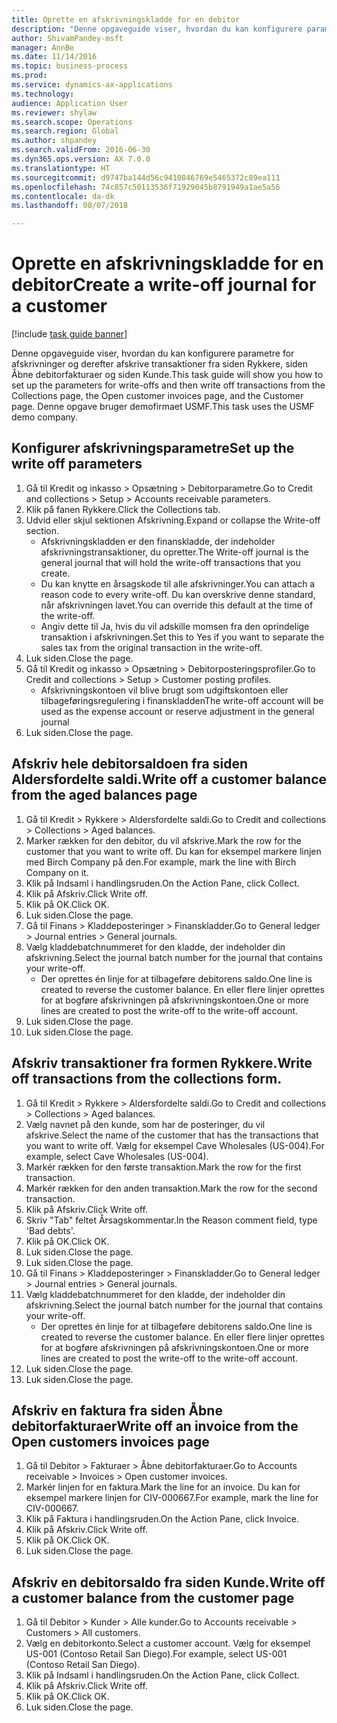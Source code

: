 ```yaml
--- 
title: Oprette en afskrivningskladde for en debitor
description: "Denne opgaveguide viser, hvordan du kan konfigurere parametre for afskrivninger og derefter afskrive transaktioner fra siden Rykkere, siden Åbne debitorfakturaer og siden Kunde."
author: ShivamPandey-msft
manager: AnnBe
ms.date: 11/14/2016
ms.topic: business-process
ms.prod: 
ms.service: dynamics-ax-applications
ms.technology: 
audience: Application User
ms.reviewer: shylaw
ms.search.scope: Operations
ms.search.region: Global
ms.author: shpandey
ms.search.validFrom: 2016-06-30
ms.dyn365.ops.version: AX 7.0.0
ms.translationtype: HT
ms.sourcegitcommit: d9747ba144d56c9410846769e5465372c89ea111
ms.openlocfilehash: 74c857c50113536f71929045b8791949a1ae5a56
ms.contentlocale: da-dk
ms.lasthandoff: 08/07/2018

---
```

# <a name="create-a-write-off-journal-for-a-customer"></a><span data-ttu-id="53875-103">Oprette en afskrivningskladde for en debitor</span><span class="sxs-lookup"><span data-stu-id="53875-103">Create a write-off journal for a customer</span></span>

[!include [task guide banner](../../includes/task-guide-banner.md)]

<span data-ttu-id="53875-104">Denne opgaveguide viser, hvordan du kan konfigurere parametre for afskrivninger og derefter afskrive transaktioner fra siden Rykkere, siden Åbne debitorfakturaer og siden Kunde.</span><span class="sxs-lookup"><span data-stu-id="53875-104">This task guide will show you how to set up the parameters for write-offs and then write off transactions from the Collections page, the Open customer invoices page, and the Customer page.</span></span> <span data-ttu-id="53875-105">Denne opgave bruger demofirmaet USMF.</span><span class="sxs-lookup"><span data-stu-id="53875-105">This task uses the USMF demo company.</span></span>


## <a name="set-up-the-write-off-parameters"></a><span data-ttu-id="53875-106">Konfigurer afskrivningsparametre</span><span class="sxs-lookup"><span data-stu-id="53875-106">Set up the write off parameters</span></span>
1. <span data-ttu-id="53875-107">Gå til Kredit og inkasso > Opsætning > Debitorparametre.</span><span class="sxs-lookup"><span data-stu-id="53875-107">Go to Credit and collections > Setup > Accounts receivable parameters.</span></span>
2. <span data-ttu-id="53875-108">Klik på fanen Rykkere.</span><span class="sxs-lookup"><span data-stu-id="53875-108">Click the Collections tab.</span></span>
3. <span data-ttu-id="53875-109">Udvid eller skjul sektionen Afskrivning.</span><span class="sxs-lookup"><span data-stu-id="53875-109">Expand or collapse the Write-off section.</span></span>
    * <span data-ttu-id="53875-110">Afskrivningskladden er den finanskladde, der indeholder afskrivningstransaktioner, du opretter.</span><span class="sxs-lookup"><span data-stu-id="53875-110">The Write-off journal is the general journal that will hold the write-off transactions that you create.</span></span>  
    * <span data-ttu-id="53875-111">Du kan knytte en årsagskode til alle afskrivninger.</span><span class="sxs-lookup"><span data-stu-id="53875-111">You can attach a reason code to every write-off.</span></span> <span data-ttu-id="53875-112">Du kan overskrive denne standard, når afskrivningen lavet.</span><span class="sxs-lookup"><span data-stu-id="53875-112">You can override this default at the time of the write-off.</span></span>  
    * <span data-ttu-id="53875-113">Angiv dette til Ja, hvis du vil adskille momsen fra den oprindelige transaktion i afskrivningen.</span><span class="sxs-lookup"><span data-stu-id="53875-113">Set this to Yes if you want to separate the sales tax from the original transaction in the write-off.</span></span>  
4. <span data-ttu-id="53875-114">Luk siden.</span><span class="sxs-lookup"><span data-stu-id="53875-114">Close the page.</span></span>
5. <span data-ttu-id="53875-115">Gå til Kredit og inkasso > Opsætning > Debitorposteringsprofiler.</span><span class="sxs-lookup"><span data-stu-id="53875-115">Go to Credit and collections > Setup > Customer posting profiles.</span></span>
    * <span data-ttu-id="53875-116">Afskrivningskontoen vil blive brugt som udgiftskontoen eller tilbageføringsregulering i finanskladden</span><span class="sxs-lookup"><span data-stu-id="53875-116">The write-off account will be used as the expense account or reserve adjustment in the general journal</span></span>   
6. <span data-ttu-id="53875-117">Luk siden.</span><span class="sxs-lookup"><span data-stu-id="53875-117">Close the page.</span></span>

## <a name="write-off-a-customer-balance-from-the-aged-balances-page"></a><span data-ttu-id="53875-118">Afskriv hele debitorsaldoen fra siden Aldersfordelte saldi.</span><span class="sxs-lookup"><span data-stu-id="53875-118">Write off a customer balance from the aged balances page</span></span>
1. <span data-ttu-id="53875-119">Gå til Kredit > Rykkere > Aldersfordelte saldi.</span><span class="sxs-lookup"><span data-stu-id="53875-119">Go to Credit and collections > Collections > Aged balances.</span></span>
2. <span data-ttu-id="53875-120">Marker rækken for den debitor, du vil afskrive.</span><span class="sxs-lookup"><span data-stu-id="53875-120">Mark the row for the customer that you want to write off.</span></span> <span data-ttu-id="53875-121">Du kan for eksempel markere linjen med Birch Company på den.</span><span class="sxs-lookup"><span data-stu-id="53875-121">For example, mark the line with Birch Company on it.</span></span>
3. <span data-ttu-id="53875-122">Klik på Indsaml i handlingsruden.</span><span class="sxs-lookup"><span data-stu-id="53875-122">On the Action Pane, click Collect.</span></span>
4. <span data-ttu-id="53875-123">Klik på Afskriv.</span><span class="sxs-lookup"><span data-stu-id="53875-123">Click Write off.</span></span>
5. <span data-ttu-id="53875-124">Klik på OK.</span><span class="sxs-lookup"><span data-stu-id="53875-124">Click OK.</span></span>
6. <span data-ttu-id="53875-125">Luk siden.</span><span class="sxs-lookup"><span data-stu-id="53875-125">Close the page.</span></span>
7. <span data-ttu-id="53875-126">Gå til Finans > Kladdeposteringer > Finanskladder.</span><span class="sxs-lookup"><span data-stu-id="53875-126">Go to General ledger > Journal entries > General journals.</span></span>
8. <span data-ttu-id="53875-127">Vælg kladdebatchnummeret for den kladde, der indeholder din afskrivning.</span><span class="sxs-lookup"><span data-stu-id="53875-127">Select the journal batch number for the journal that contains your write-off.</span></span>
    * <span data-ttu-id="53875-128">Der oprettes én linje for at tilbageføre debitorens saldo.</span><span class="sxs-lookup"><span data-stu-id="53875-128">One line is created to reverse the customer balance.</span></span> <span data-ttu-id="53875-129">En eller flere linjer oprettes for at bogføre afskrivningen på afskrivningskontoen.</span><span class="sxs-lookup"><span data-stu-id="53875-129">One or more lines are created to post the write-off to the write-off account.</span></span>  
9. <span data-ttu-id="53875-130">Luk siden.</span><span class="sxs-lookup"><span data-stu-id="53875-130">Close the page.</span></span>
10. <span data-ttu-id="53875-131">Luk siden.</span><span class="sxs-lookup"><span data-stu-id="53875-131">Close the page.</span></span>

## <a name="write-off-transactions-from-the-collections-form"></a><span data-ttu-id="53875-132">Afskriv transaktioner fra formen Rykkere.</span><span class="sxs-lookup"><span data-stu-id="53875-132">Write off transactions from the collections form.</span></span>
1. <span data-ttu-id="53875-133">Gå til Kredit > Rykkere > Aldersfordelte saldi.</span><span class="sxs-lookup"><span data-stu-id="53875-133">Go to Credit and collections > Collections > Aged balances.</span></span>
2. <span data-ttu-id="53875-134">Vælg navnet på den kunde, som har de posteringer, du vil afskrive.</span><span class="sxs-lookup"><span data-stu-id="53875-134">Select the name of the customer that has the transactions that you want to write off.</span></span> <span data-ttu-id="53875-135">Vælg for eksempel Cave Wholesales (US-004).</span><span class="sxs-lookup"><span data-stu-id="53875-135">For example, select Cave Wholesales (US-004).</span></span>
3. <span data-ttu-id="53875-136">Markér rækken for den første transaktion.</span><span class="sxs-lookup"><span data-stu-id="53875-136">Mark the row for the first transaction.</span></span>
4. <span data-ttu-id="53875-137">Markér rækken for den anden transaktion.</span><span class="sxs-lookup"><span data-stu-id="53875-137">Mark the row for the second transaction.</span></span>
5. <span data-ttu-id="53875-138">Klik på Afskriv.</span><span class="sxs-lookup"><span data-stu-id="53875-138">Click Write off.</span></span>
6. <span data-ttu-id="53875-139">Skriv "Tab" feltet Årsagskommentar.</span><span class="sxs-lookup"><span data-stu-id="53875-139">In the Reason comment field, type 'Bad debts'.</span></span>
7. <span data-ttu-id="53875-140">Klik på OK.</span><span class="sxs-lookup"><span data-stu-id="53875-140">Click OK.</span></span>
8. <span data-ttu-id="53875-141">Luk siden.</span><span class="sxs-lookup"><span data-stu-id="53875-141">Close the page.</span></span>
9. <span data-ttu-id="53875-142">Luk siden.</span><span class="sxs-lookup"><span data-stu-id="53875-142">Close the page.</span></span>
10. <span data-ttu-id="53875-143">Gå til Finans > Kladdeposteringer > Finanskladder.</span><span class="sxs-lookup"><span data-stu-id="53875-143">Go to General ledger > Journal entries > General journals.</span></span>
11. <span data-ttu-id="53875-144">Vælg kladdebatchnummeret for den kladde, der indeholder din afskrivning.</span><span class="sxs-lookup"><span data-stu-id="53875-144">Select the journal batch number for the journal that contains your write-off.</span></span>
    * <span data-ttu-id="53875-145">Der oprettes én linje for at tilbageføre debitorens saldo.</span><span class="sxs-lookup"><span data-stu-id="53875-145">One line is created to reverse the customer balance.</span></span> <span data-ttu-id="53875-146">En eller flere linjer oprettes for at bogføre afskrivningen på afskrivningskontoen.</span><span class="sxs-lookup"><span data-stu-id="53875-146">One or more lines are created to post the write-off to the write-off account.</span></span>  
12. <span data-ttu-id="53875-147">Luk siden.</span><span class="sxs-lookup"><span data-stu-id="53875-147">Close the page.</span></span>
13. <span data-ttu-id="53875-148">Luk siden.</span><span class="sxs-lookup"><span data-stu-id="53875-148">Close the page.</span></span>

## <a name="write-off-an-invoice-from-the-open-customers-invoices-page"></a><span data-ttu-id="53875-149">Afskriv en faktura fra siden Åbne debitorfakturaer</span><span class="sxs-lookup"><span data-stu-id="53875-149">Write off an invoice from the Open customers invoices page</span></span>
1. <span data-ttu-id="53875-150">Gå til Debitor > Fakturaer > Åbne debitorfakturaer.</span><span class="sxs-lookup"><span data-stu-id="53875-150">Go to Accounts receivable > Invoices > Open customer invoices.</span></span>
2. <span data-ttu-id="53875-151">Markér linjen for en faktura.</span><span class="sxs-lookup"><span data-stu-id="53875-151">Mark the line for an invoice.</span></span> <span data-ttu-id="53875-152">Du kan for eksempel markere linjen for CIV-000667.</span><span class="sxs-lookup"><span data-stu-id="53875-152">For example, mark the line for CIV-000667.</span></span>
3. <span data-ttu-id="53875-153">Klik på Faktura i handlingsruden.</span><span class="sxs-lookup"><span data-stu-id="53875-153">On the Action Pane, click Invoice.</span></span>
4. <span data-ttu-id="53875-154">Klik på Afskriv.</span><span class="sxs-lookup"><span data-stu-id="53875-154">Click Write off.</span></span>
5. <span data-ttu-id="53875-155">Klik på OK.</span><span class="sxs-lookup"><span data-stu-id="53875-155">Click OK.</span></span>
6. <span data-ttu-id="53875-156">Luk siden.</span><span class="sxs-lookup"><span data-stu-id="53875-156">Close the page.</span></span>

## <a name="write-off-a-customer-balance-from-the-customer-page"></a><span data-ttu-id="53875-157">Afskriv en debitorsaldo fra siden Kunde.</span><span class="sxs-lookup"><span data-stu-id="53875-157">Write off a customer balance from the customer page</span></span>
1. <span data-ttu-id="53875-158">Gå til Debitor > Kunder > Alle kunder.</span><span class="sxs-lookup"><span data-stu-id="53875-158">Go to Accounts receivable > Customers > All customers.</span></span>
2. <span data-ttu-id="53875-159">Vælg en debitorkonto.</span><span class="sxs-lookup"><span data-stu-id="53875-159">Select a customer account.</span></span> <span data-ttu-id="53875-160">Vælg for eksempel US-001 (Contoso Retail San Diego).</span><span class="sxs-lookup"><span data-stu-id="53875-160">For example, select US-001 (Contoso Retail San Diego).</span></span>
3. <span data-ttu-id="53875-161">Klik på Indsaml i handlingsruden.</span><span class="sxs-lookup"><span data-stu-id="53875-161">On the Action Pane, click Collect.</span></span>
4. <span data-ttu-id="53875-162">Klik på Afskriv.</span><span class="sxs-lookup"><span data-stu-id="53875-162">Click Write off.</span></span>
5. <span data-ttu-id="53875-163">Klik på OK.</span><span class="sxs-lookup"><span data-stu-id="53875-163">Click OK.</span></span>
6. <span data-ttu-id="53875-164">Luk siden.</span><span class="sxs-lookup"><span data-stu-id="53875-164">Close the page.</span></span>


